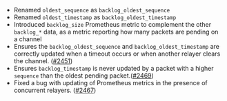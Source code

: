 
- Renamed `oldest_sequence` as `backlog_oldest_sequence`
- Renamed `oldest_timestamp` as `backlog_oldest_timestamp`
- Introduced `backlog_size` Prometheus metric to complement the other `backlog_*` data, as a metric reporting how many packets are pending on a channel
- Ensures the `backlog_oldest_sequence` and `backlog_oldest_timestamp` are correctly updated when a timeout occurs or when another relayer clears the channel.
  ([#2451](https://github.com/informalsystems/ibc-rs/issues/2451))
- Ensures `backlog_timestamp` is never updated by a packet with a higher `sequence` than the oldest pending packet.([#2469](https://github.com/informalsystems/ibc-rs/issues/2469))
- Fixed a bug with updating of Prometheus metrics in the presence of concurrent relayers. ([#2467](https://github.com/informalsystems/ibc-rs/issues/2467))
